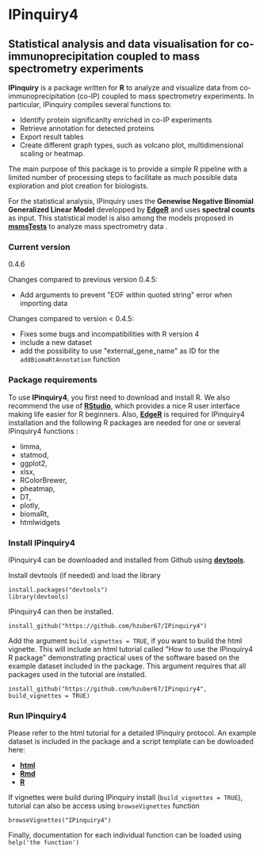 # IPinquiry4
## Statistical analysis and data visualisation for co-immunoprecipitation coupled to mass spectrometry experiments

**IPinquiry** is a package written for **R** to analyze and visualize data from co-immunoprecipitation (co-IP) coupled to mass spectrometry experiments. In particular, IPinquiry compiles several functions to:

- Identify protein significanlty enriched in co-IP experiments
- Retrieve annotation for detected proteins
- Export result tables
- Create different graph types, such as volcano plot, multidimensional scaling or heatmap.

The main purpose of this package is to provide a simple R pipeline with a limited number of processing steps to facilitate as much possible data exploration and plot creation for biologists.

For the statistical analysis, IPinquiry uses the **Genewise Negative Binomial Generalized Linear Model** developped by [**EdgeR**](https://bioconductor.org/packages/release/bioc/html/edgeR.html) and uses **spectral counts** as input. This statistical model is also among the models proposed in [**msmsTests**](https://www.bioconductor.org/packages/release/bioc/html/msmsTests.html) to analyze mass spectrometry data .  

### Current version 
0.4.6

Changes compared to previous version 0.4.5:
  - Add arguments to prevent "EOF within quoted string" error when importing data

Changes compared to version < 0.4.5:
  - Fixes some bugs and incompatibilities with R version 4
  - include a new dataset
  - add the possibility to use "external_gene_name" as ID for the `addBiomaRtAnnotation` function
  
### Package requirements
To use **IPinquiry4**, you first need to download and install R. We also recommend the use of [**RStudio**](https://rstudio.com), which provides a nice R user interface making life easier for R beginners. Also, [**EdgeR**](https://bioconductor.org/packages/release/bioc/html/edgeR.html) is required for IPinquiry4 installation and the following R packages are needed for one or several IPinquiry4 functions :

- limma,
- statmod,
- ggplot2,
- xlsx,
- RColorBrewer,
- pheatmap,
- DT,
- plotly,
- biomaRt,
- htmlwidgets


### Install IPinquiry4

IPinquiry4 can be downloaded and installed from Github using [**devtools**](https://cran.r-project.org/web/packages/devtools/index.html).

Install devtools (if needed) and load the library
```{R}
install.packages("devtools")
library(devtools)
```

IPinquiry4 can then be installed. 
```{R}
install_github("https://github.com/hzuber67/IPinquiry4")
```

Add the argument `build_vignettes = TRUE`, if you want to build the html vignette. This will include an html tutorial called "How to use the IPinquiry4 R package" demonstrating practical uses of the software based on the example dataset included in the package. This argument requires that all packages used in the tutorial are installed. 

```{R}
install_github("https://github.com/hzuber67/IPinquiry4", build_vignettes = TRUE)
```
### Run IPinquiry4
Please refer to the html tutorial for a detailed IPinquiry protocol. An example dataset is included in the package and a script template can be dowloaded here:
- [**html**](doc/How-to-use-the-package.html)
- [**Rmd**](doc/How-to-use-the-package.Rmd)
- [**R**](doc/How-to-use-the-package.R)

If vignettes were build during IPinquiry install (`build_vignettes = TRUE`), tutorial can also be access using `browseVignettes` function

```{R}
browseVignettes("IPinquiry4")
```
Finally, documentation for each individual function can be loaded using `help('the function')`
